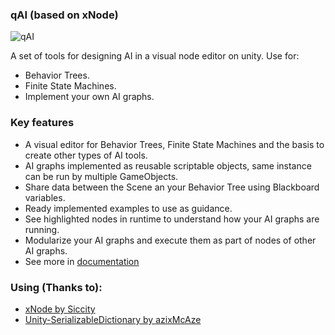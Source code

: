 ### qAI (based on xNode)
![qAI](https://i.imgur.com/NpPXtBH.png)

A set of tools for designing AI in a visual node editor on unity. Use for:
* Behavior Trees.
* Finite State Machines.
* Implement your own AI graphs.

### Key features
* A visual editor for Behavior Trees, Finite State Machines and the basis to create other types of AI tools.
* AI graphs implemented as reusable scriptable objects, same instance can be run by multiple GameObjects.
* Share data between the Scene an your Behavior Tree using Blackboard variables.
* Ready implemented examples to use as guidance.
* See highlighted nodes in runtime to understand how your AI graphs are running.
* Modularize your AI graphs and execute them as part of nodes of other AI graphs.
* See more in [documentation](https://github.com/jlreymendez/qAI/wiki)

### Using (Thanks to):
* [xNode by Siccity](https://github.com/Siccity/xNode)
* [Unity-SerializableDictionary by azixMcAze](https://github.com/azixMcAze/Unity-SerializableDictionary)
